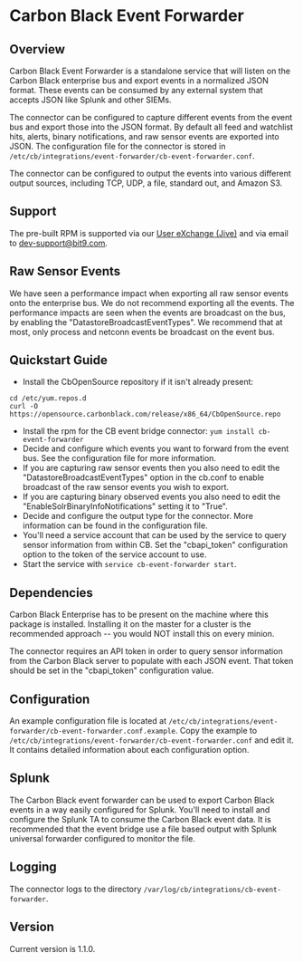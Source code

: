# Carbon Black Event Forwarder

## Overview

Carbon Black Event Forwarder is a standalone service that will listen on the Carbon Black enterprise bus and export
events in a normalized JSON format.  These events can be consumed by any external system that accepts JSON like Splunk and other SIEMs.

The connector can be configured to capture different events from the event bus and export those into the JSON format.
By default all feed and watchlist hits, alerts, binary notifications, and raw sensor events are exported into JSON.  The
configuration file for the connector is stored in `/etc/cb/integrations/event-forwarder/cb-event-forwarder.conf`.

The connector can be configured to output the events into various different output sources, including TCP, UDP, a file,
standard out, and Amazon S3.  

## Support

The pre-built RPM is supported via our [User eXchange (Jive)](https://community.bit9.com/groups/developer-relations) 
and via email to dev-support@bit9.com.  

## Raw Sensor Events 

We have seen a performance impact when exporting all raw sensor events onto the enterprise bus.  We do not recommend
exporting all the events.  The performance impacts are seen when the events are broadcast on the bus, by enabling the
"DatastoreBroadcastEventTypes".  We recommend that at most, only process and netconn events be broadcast on the event
bus. 

## Quickstart Guide

* Install the CbOpenSource repository if it isn't already present:
```
cd /etc/yum.repos.d
curl -O https://opensource.carbonblack.com/release/x86_64/CbOpenSource.repo
```
* Install the rpm for the CB event bridge connector: `yum install cb-event-forwarder`
* Decide and configure which events you want to forward from the event bus.   See the configuration file for more information.
* If you are capturing raw sensor events then you also need to edit the "DatastoreBroadcastEventTypes" option in the cb.conf 
   to enable broadcast of the raw sensor events you wish to export.
* If you are capturing binary observed events you also need to edit the "EnableSolrBinaryInfoNotifications" setting it to "True".
* Decide and configure the output type for the connector.   More information can be found in the configuration file.
* You'll need a service account that can be used by the service to query sensor information from within CB.   Set the "cbapi_token" 
  configuration option to the token of the service account to use.
* Start the service with `service cb-event-forwarder start`.

## Dependencies

Carbon Black Enterprise has to be present on the machine where this package is installed.  Installing it on the master for a cluster is the recommended approach -- you would NOT install this on every minion.

The connector requires an API token in order to query sensor information from the Carbon Black server to populate with each
JSON event.   That token should be set in the "cbapi_token" configuration value.

## Configuration

An example configuration file is located at `/etc/cb/integrations/event-forwarder/cb-event-forwarder.conf.example`. Copy the example to
  `/etc/cb/integrations/event-forwarder/cb-event-forwarder.conf` and edit it. It contains detailed information
about each configuration option.

## Splunk

The Carbon Black event forwarder can be used to export Carbon Black events in a way easily configured for Splunk.  You'll
need to install and configure the Splunk TA to consume the Carbon Black event data.   It is recommended that the event
bridge use a file based output with Splunk universal forwarder configured to monitor the file.   

## Logging

The connector logs to the directory `/var/log/cb/integrations/cb-event-forwarder`.

## Version

Current version is 1.1.0.
